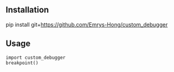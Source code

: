 ## Installation
pip install git+https://github.com/Emrys-Hong/custom_debugger

## Usage
```
import custom_debugger
breakpoint()
```
